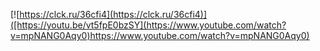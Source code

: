 


[![https://clck.ru/36cfi4](https://clck.ru/36cfi4)]([https://youtu.be/vt5fpE0bzSY](https://www.youtube.com/watch?v=mpNANG0Aqy0)https://www.youtube.com/watch?v=mpNANG0Aqy0)
